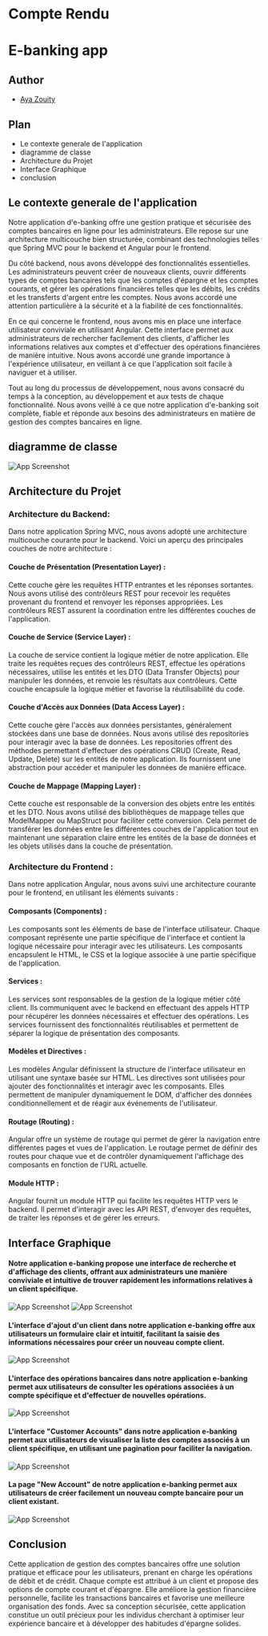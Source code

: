 # Compte Rendu 
# E-banking app

## Author

- [Aya Zouity](https://github.com/Ayaytiuoz)

## Plan
- Le contexte generale de l'application
- diagramme de classe 
- Architecture du Projet
- Interface Graphique
- conclusion

## Le contexte generale de l'application
Notre application d'e-banking offre une gestion pratique et sécurisée des comptes bancaires en ligne pour les administrateurs. Elle repose sur une architecture multicouche bien structurée, combinant des technologies telles que Spring MVC pour le backend et Angular pour le frontend.

Du côté backend, nous avons développé des fonctionnalités essentielles. Les administrateurs peuvent créer de nouveaux clients, ouvrir différents types de comptes bancaires tels que les comptes d'épargne et les comptes courants, et gérer les opérations financières telles que les débits, les crédits et les transferts d'argent entre les comptes. Nous avons accordé une attention particulière à la sécurité et à la fiabilité de ces fonctionnalités.

En ce qui concerne le frontend, nous avons mis en place une interface utilisateur conviviale en utilisant Angular. Cette interface permet aux administrateurs de rechercher facilement des clients, d'afficher les informations relatives aux comptes et d'effectuer des opérations financières de manière intuitive. Nous avons accordé une grande importance à l'expérience utilisateur, en veillant à ce que l'application soit facile à naviguer et à utiliser.

Tout au long du processus de développement, nous avons consacré du temps à la conception, au développement et aux tests de chaque fonctionnalité. Nous avons veillé à ce que notre application d'e-banking soit complète, fiable et réponde aux besoins des administrateurs en matière de gestion des comptes bancaires en ligne.

## diagramme de classe

![App Screenshot](/interface/page.png)
## Architecture du Projet
### Architecture du Backend:

Dans notre application Spring MVC, nous avons adopté une architecture multicouche courante pour le backend. Voici un aperçu des principales couches de notre architecture :

#### Couche de Présentation (Presentation Layer) :
Cette couche gère les requêtes HTTP entrantes et les réponses sortantes. Nous avons utilisé des contrôleurs REST pour recevoir les requêtes provenant du frontend et renvoyer les réponses appropriées. Les contrôleurs REST assurent la coordination entre les différentes couches de l'application.

#### Couche de Service (Service Layer) :
La couche de service contient la logique métier de notre application. Elle traite les requêtes reçues des contrôleurs REST, effectue les opérations nécessaires, utilise les entités et les DTO (Data Transfer Objects) pour manipuler les données, et renvoie les résultats aux contrôleurs. Cette couche encapsule la logique métier et favorise la réutilisabilité du code.

#### Couche d'Accès aux Données (Data Access Layer) :
Cette couche gère l'accès aux données persistantes, généralement stockées dans une base de données. Nous avons utilisé des repositories pour interagir avec la base de données. Les repositories offrent des méthodes permettant d'effectuer des opérations CRUD (Create, Read, Update, Delete) sur les entités de notre application. Ils fournissent une abstraction pour accéder et manipuler les données de manière efficace.

#### Couche de Mappage (Mapping Layer) :
Cette couche est responsable de la conversion des objets entre les entités et les DTO. Nous avons utilisé des bibliothèques de mappage telles que ModelMapper ou MapStruct pour faciliter cette conversion. Cela permet de transférer les données entre les différentes couches de l'application tout en maintenant une séparation claire entre les entités de la base de données et les objets utilisés dans la couche de présentation.

### Architecture du Frontend :

Dans notre application Angular, nous avons suivi une architecture courante pour le frontend, en utilisant les éléments suivants :

#### Composants (Components) :

Les composants sont les éléments de base de l'interface utilisateur. Chaque composant représente une partie spécifique de l'interface et contient la logique nécessaire pour interagir avec les utilisateurs. Les composants encapsulent le HTML, le CSS et la logique associée à une partie spécifique de l'application.

#### Services :
Les services sont responsables de la gestion de la logique métier côté client. Ils communiquent avec le backend en effectuant des appels HTTP pour récupérer les données nécessaires et effectuer des opérations. Les services fournissent des fonctionnalités réutilisables et permettent de séparer la logique de présentation des composants.

#### Modèles et Directives :
Les modèles Angular définissent la structure de l'interface utilisateur en utilisant une syntaxe basée sur HTML. Les directives sont utilisées pour ajouter des fonctionnalités et interagir avec les composants. Elles permettent de manipuler dynamiquement le DOM, d'afficher des données conditionnellement et de réagir aux événements de l'utilisateur.

#### Routage (Routing) :
Angular offre un système de routage qui permet de gérer la navigation entre différentes pages et vues de l'application. Le routage permet de définir des routes pour chaque vue et de contrôler dynamiquement l'affichage des composants en fonction de l'URL actuelle.

#### Module HTTP :
Angular fournit un module HTTP qui facilite les requêtes HTTP vers le backend. Il permet d'interagir avec les API REST, d'envoyer des requêtes, de traiter les réponses et de gérer les erreurs.

## Interface Graphique

#### Notre application e-banking propose une interface de recherche et d'affichage des clients, offrant aux administrateurs une manière conviviale et intuitive de trouver rapidement les informations relatives à un client spécifique.
![App Screenshot](/interface/page1.png)
![App Screenshot](/interface/page11.png)
#### L'interface d'ajout d'un client dans notre application e-banking offre aux utilisateurs un formulaire clair et intuitif, facilitant la saisie des informations nécessaires pour créer un nouveau compte client.
![App Screenshot](/interface/page2.png)
#### L'interface des opérations bancaires dans notre application e-banking permet aux utilisateurs de consulter les opérations associées à un compte spécifique et d'effectuer de nouvelles opérations.
![App Screenshot](/interface/page3.png)
#### L'interface "Customer Accounts" dans notre application e-banking permet aux utilisateurs de visualiser la liste des comptes associés à un client spécifique, en utilisant une pagination pour faciliter la navigation.
![App Screenshot](/interface/page4.png)
#### La page "New Account" de notre application e-banking permet aux utilisateurs de créer facilement un nouveau compte bancaire pour un client existant.
![App Screenshot](/interface/page5.png)
## Conclusion

Cette application de gestion des comptes bancaires offre une solution pratique et efficace pour les utilisateurs, prenant en charge les opérations de débit et de crédit. Chaque compte est attribué à un client et propose des options de compte courant et d'épargne. Elle améliore la gestion financière personnelle, facilite les transactions bancaires et favorise une meilleure organisation des fonds. Avec sa conception sécurisée, cette application constitue un outil précieux pour les individus cherchant à optimiser leur expérience bancaire et à développer des habitudes d'épargne solides.